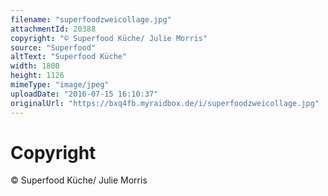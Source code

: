 ```yaml
---
filename: "superfoodzweicollage.jpg"
attachmentId: 20388
copyright: "© Superfood Küche/ Julie Morris"
source: "Superfood"
altText: "Superfood Küche"
width: 1800
height: 1126
mimeType: "image/jpeg"
uploadDate: "2016-07-15 16:10:37"
originalUrl: "https://bxq4fb.myraidbox.de/i/superfoodzweicollage.jpg"
---
```


# Copyright

© Superfood Küche/ Julie Morris
